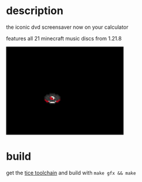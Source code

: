 # description

the iconic dvd screensaver now on your calculator

features all 21 minecraft music discs from 1.21.8

![demo](https://github.com/ashbit06/DVD_CE/blob/main/demo.png)

# build

get the [tice toolchain](https://ce-programming.github.io/toolchain/index.html) and build with `make gfx && make`

